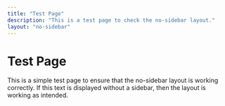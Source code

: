 ```yaml
---
title: "Test Page"
description: "This is a test page to check the no-sidebar layout."
layout: "no-sidebar"
---
```


# Test Page

This is a simple test page to ensure that the no-sidebar layout is working correctly. If this text is displayed without a sidebar, then the layout is working as intended.
